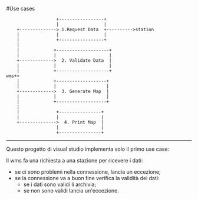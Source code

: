 #Use cases
```
                   +-----------------+
                   |                 |
    +--------------> 1.Request Data  +---------->station
    |              |                 |
    |              +-----------------+
    |
    |             +--------------------+
    |             |                    |
    +------------->  2. Validate Data  |
    |             |                    |
    |             +--------------------+
wms+>
    |             +-------------------+
    |             |                   |
    +------------->  3. Generate Map  |
    |             |                   |
    |             +-------------------+
    |
    |              +----------------+
    |              |                |
    +-------------->  4. Print Map  |
                   |                |
                   +----------------+
```
---------
Questo progetto di visual studio implementa solo il primo use case:

Il wms fa una richiesta a una stazione per ricevere i dati:
* se ci sono problemi nella connessione, lancia un eccezione;
* se la connessione va a buon fine verifica la validità dei dati:
  * se i dati sono validi li archivia;
  * se non sono validi lancia un'eccezione.
